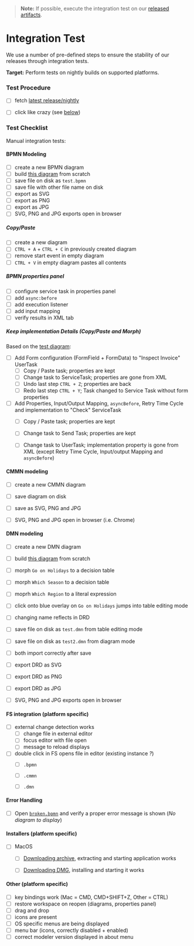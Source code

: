 > __Note:__ If possible, execute the integration test on our [released artifacts](https://github.com/camunda/camunda-modeler/releases).


# Integration Test

We use a number of pre-defined steps to ensure the stability of our releases through integration tests.

__Target:__ Perform tests on nightly builds on supported platforms.


### Test Procedure

* [ ] fetch [latest release/nightly](https://camunda.org/release/camunda-modeler/)
* [ ] click like crazy (see [below](#test-checklist))


### Test Checklist

Manual integration tests:

#### BPMN Modeling

* [ ] create a new BPMN diagram
* [ ] build [this diagram](./test.bpmn.png) from scratch
* [ ] save file on disk as `test.bpmn`
* [ ] save file with other file name on disk
* [ ] export as SVG
* [ ] export as PNG
* [ ] export as JPG
* [ ] SVG, PNG and JPG exports open in browser

##### Copy/Paste

* [ ] create a new diagram
* [ ] `CTRL + A` + `CTRL + C` in previously created diagram
* [ ] remove start event in empty diagram
* [ ] `CTRL + V` in empty diagram pastes all contents

##### BPMN properties panel

* [ ] configure service task in properties panel
* [ ] add `async:before`
* [ ] add execution listener
* [ ] add input mapping
* [ ] verify results in XML tab

##### Keep implementation Details (Copy/Paste and Morph)

Based on the [test diagram](./test.bpmn.png):

* [ ] Add Form configuration (FormField + FormData) to "Inspect Invoice" UserTask
    * [ ] Copy / Paste task; properties are kept
    * [ ] Change task to ServiceTask; properties are gone from XML
    * [ ] Undo last step `CTRL + Z`; properties are back
    * [ ] Redo last step `CTRL + Y`; Task changed to Service Task without form properties
* [ ] Add Properties, Input/Output Mapping, `asyncBefore`, Retry Time Cycle and implementation to "Check" ServiceTask
    * [ ] Copy / Paste task; properties are kept
    * [ ] Change task to Send Task; properties are kept
    * [ ] Change task to UserTask; implementation property is gone from XML (except Retry Time Cycle, Input/output Mapping and `asyncBefore`)


####  CMMN modeling

* [ ] create a new CMMN diagram
* [ ] save diagram on disk
* [ ] save as SVG, PNG and JPG
* [ ] SVG, PNG and JPG open in browser (i.e. Chrome)


#### DMN modeling

* [ ] create a new DMN diagram
* [ ] build [this diagram](./test.dmn.png) from scratch
* [ ] morph `Go on Holidays` to a decision table
* [ ] morph `Which Season` to a decision table
* [ ] moprh `Which Region` to a literal expression
* [ ] click onto blue overlay on `Go on Holidays` jumps into table editing mode
* [ ] changing name reflects in DRD
* [ ] save file on disk as `test.dmn` from table editing mode
* [ ] save file on disk as `test2.dmn` from diagram mode
* [ ] both import correctly after save
* [ ] export DRD as SVG
* [ ] export DRD as PNG
* [ ] export DRD as JPG
* [ ] SVG, PNG and JPG exports open in browser


#### FS integration (platform specific)

* [ ] external change detection works
    * [ ] change file in external editor
    * [ ] focus editor with file open
    * [ ] message to reload displays
* [ ] double click in FS opens file in editor (existing instance _?_)
    * [ ] `.bpmn`
    * [ ] `.cmmn`
    * [ ] `.dmn`


#### Error Handling

* [ ] Open [`broken.bpmn`](./broken.bpmn) and verify a proper error message is shown (_No diagram to display_)


#### Installers (platform specific)

* [ ] MacOS
    * [ ] [Downloading archive](https://github.com/camunda/camunda-modeler/releases), extracting and starting application works
    * [ ] [Downloading DMG](https://github.com/camunda/camunda-modeler/releases), installing and starting it works


#### Other (platform specific)

* [ ] key bindings work (Mac = CMD, CMD+SHIFT+Z, Other = CTRL)
* [ ] restore workspace on reopen (diagrams, properties panel)
* [ ] drag and drop
* [ ] icons are present
* [ ] OS specific menus are being displayed
* [ ] menu bar (icons, correctly disabled + enabled)
* [ ] correct modeler version displayed in about menu
